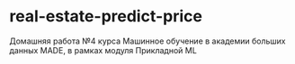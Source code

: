 # real-estate-predict-price
Домашняя работа №4 курса Машинное обучение в академии больших данных MADE, в рамках модуля Прикладной ML
